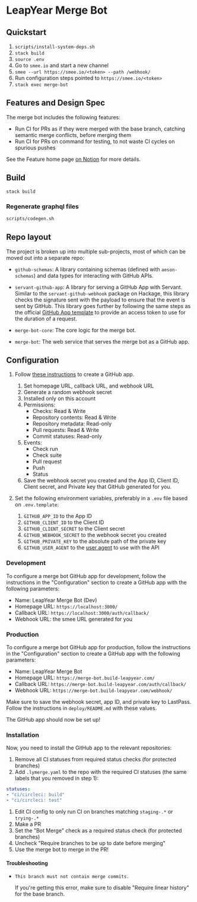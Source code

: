 # LeapYear Merge Bot

## Quickstart

1. `scripts/install-system-deps.sh`
1. `stack build`
1. `source .env`
1. Go to `smee.io` and start a new channel
1. `smee --url https://smee.io/<token> --path /webhook/`
1. Run configuration steps pointed to `https://smee.io/<token>`
1. `stack exec merge-bot`

## Features and Design Spec

The merge bot includes the following features:

* Run CI for PRs as if they were merged with the base branch, catching semantic
  merge conflicts, before merging them
* Run CI for PRs on command for testing, to not waste CI cycles on spurious
  pushes

See the Feature home page [on Notion][feature-home-page] for more details.

[feature-home-page]: https://www.notion.so/leapyear/Merge-Bot-4c28d412fa7b414fb02e5e3264507b44

## Build

`stack build`

### Regenerate graphql files

```bash
scripts/codegen.sh
```

## Repo layout

The project is broken up into multiple sub-projects, most of which can be moved
out into a separate repo:

* `github-schemas`: A library containing schemas (defined with `aeson-schemas`)
and data types for interacting with GitHub APIs.

* `servant-github-app`: A library for serving a GitHub App with Servant.
Similar to the `servant-github-webhook` package on Hackage, this library checks
the signature sent with the payload to ensure that the event is sent by GitHub.
This library goes further by following the same steps as the official [GitHub
App template](https://github.com/github-developer/github-app-template) to
provide an access token to use for the duration of a request.

* `merge-bot-core`: The core logic for the merge bot.

* `merge-bot`: The web service that serves the merge bot as a GitHub app.

## Configuration

1. Follow [these instructions][create-github-app] to create a GitHub app.
    1. Set homepage URL, callback URL, and webhook URL
    1. Generate a random webhook secret
    1. Installed only on this account
    1. Permissions:
        * Checks: Read & Write
        * Repository contents: Read & Write
        * Repository metadata: Read-only
        * Pull requests: Read & Write
        * Commit statuses: Read-only
    1. Events:
        * Check run
        * Check suite
        * Pull request
        * Push
        * Status
    1. Save the webhook secret you created and the App ID, Client ID,
       Client secret, and Private key that GitHub generated for you.

1. Set the following environment variables, preferably in a `.env` file based
   on `.env.template`:
    1. `GITHUB_APP_ID` to the App ID
    1. `GITHUB_CLIENT_ID` to the Client ID
    1. `GITHUB_CLIENT_SECRET` to the Client secret
    1. `GITHUB_WEBHOOK_SECRET` to the webhook secret you created
    1. `GITHUB_PRIVATE_KEY` to the absolute path of the private key
    1. `GITHUB_USER_AGENT` to the [user agent][user-agent] to use with the API

[create-github-app]: https://developer.github.com/apps/quickstart-guides/setting-up-your-development-environment/#step-2-register-a-new-github-app
[user-agent]: https://developer.github.com/v3/#user-agent-required

### Development

To configure a merge bot GitHub app for development, follow the instructions in
the "Configuration" section to create a GitHub app with the following
parameters:

* Name: LeapYear Merge Bot (Dev)
* Homepage URL: `https://localhost:3000/`
* Callback URL: `https://localhost:3000/auth/callback/`
* Webhook URL: the smee URL generated for you

### Production

To configure a merge bot GitHub app for production, follow the instructions in
the "Configuration" section to create a GitHub app with the following
parameters:

* Name: LeapYear Merge Bot
* Homepage URL: `https://merge-bot.build-leapyear.com/`
* Callback URL: `https://merge-bot.build-leapyear.com/auth/callback/`
* Webhook URL: `https://merge-bot.build-leapyear.com/webhook/`

Make sure to save the webhook secret, app ID, and private key to LastPass.
Follow the instructions in `deploy/README.md` with these values.

The GitHub app should now be set up!

### Installation

Now, you need to install the GitHub app to the relevant repositories:

1. Remove all CI statuses from required status checks (for protected branches)
1. Add `.lymerge.yaml` to the repo with the required CI statuses (the same
   labels that you removed in step 1):

```yaml
statuses:
- "ci/circleci: build"
- "ci/circleci: test"
```

1. Edit CI config to only run CI on branches matching `staging-.*` or `trying-.*`
1. Make a PR
1. Set the "Bot Merge" check as a required status check (for protected branches)
1. Uncheck "Require branches to be up to date before merging"
1. Use the merge bot to merge in the PR!

#### Troubleshooting

* `This branch must not contain merge commits.`

    If you're getting this error, make sure to disable "Require linear history" for the base branch.
